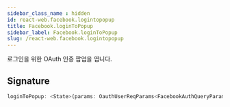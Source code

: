 ```yaml
---
sidebar_class_name : hidden
id: react-web.facebook.logintopopup
title: Facebook.loginToPopup
sidebar_label: Facebook.loginToPopup
slug: /react-web.facebook.logintopopup
---
```






로그인을 위한 OAuth 인증 팝업을 엽니다.

## Signature

```typescript
loginToPopup: <State>(params: OauthUserReqParams<FacebookAuthQueryParams, State>) => void;
```
